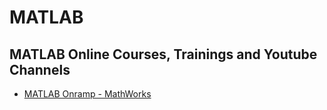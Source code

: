 # MATLAB

## MATLAB Online Courses, Trainings and Youtube Channels

- [MATLAB Onramp - MathWorks](https://matlabacademy.mathworks.com/details/matlab-onramp/)
